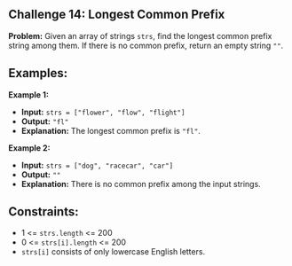 ## Challenge 14: Longest Common Prefix

**Problem:**
Given an array of strings `strs`, find the longest common prefix string among them. If there is no common prefix, return an empty string `""`.

## Examples:

 **Example 1:**
 
 - **Input:** `strs = ["flower", "flow", "flight"]`
 - **Output:** `"fl"`
 - **Explanation:** The longest common prefix is `"fl"`.

 **Example 2:**
 
 - **Input:** `strs = ["dog", "racecar", "car"]`
 - **Output:** `""`
 - **Explanation:** There is no common prefix among the input strings.

## Constraints:

- 1 <= `strs.length` <= 200
- 0 <= `strs[i].length` <= 200
- `strs[i]` consists of only lowercase English letters.
